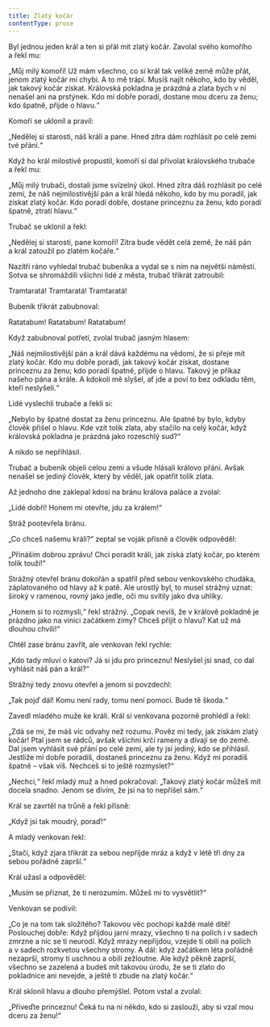 ```yaml
---
title: Zlatý kočár
contentType: prose
---
```


Byl jednou jeden král a ten si přál mít zlatý kočár. Zavolal svého komořího a řekl mu:

„Můj milý komoří! Už mám všechno, co si král tak veliké země může přát, jenom zlatý kočár mi chybí. A to mě trápí. Musíš najít někoho, kdo by věděl, jak takový kočár získat. Královská pokladna je prázdná a zlata bych v ní nenašel ani na prstýnek. Kdo mi dobře poradí, dostane mou dceru za ženu; kdo špatně, přijde o hlavu.“

Komoří se uklonil a pravil:

„Nedělej si starosti, náš králi a pane. Hned zítra dám rozhlásit po celé zemi tvé přání.“

Když ho král milostivě propustil, komoří si dal přivolat královského trubače a řekl mu:

„Můj milý trubači, dostali jsme svízelný úkol. Hned zítra dáš rozhlásit po celé zemi, že náš nejmilostivější pán a král hledá někoho, kdo by mu poradil, jak získat zlatý kočár. Kdo poradí dobře, dostane princeznu za ženu, kdo poradí špatně, ztratí hlavu.“

Trubač se uklonil a řekl:

„Nedělej si starosti, pane komoří! Zítra bude vědět celá země, že náš pán a král zatoužil po zlatém kočáře.“

Nazítří ráno vyhledal trubač bubeníka a vydal se s ním na největší náměstí. Sotva se shromáždili všichni lidé z města, trubač třikrát zatroubil:

Tramtaratá! Tramtaratá! Tramtaratá!

Bubeník třikrát zabubnoval:

Ratatabum! Ratatabum! Ratatabum!

Když zabubnoval potřetí, zvolal trubač jasným hlasem:

„Náš nejmilostivější pán a král dává každému na vědomí, že si přeje mít zlatý kočár. Kdo mu dobře poradí, jak takový kočár získat, dostane princeznu za ženu; kdo poradí špatně, přijde o hlavu. Takový je příkaz našeho pána a krále. A kdokoli mě slyšel, ať jde a poví to bez odkladu těm, kteří neslyšeli.“

Lidé vyslechli trubače a řekli si:

„Nebylo by špatné dostat za ženu princeznu. Ale špatné by bylo, kdyby člověk přišel o hlavu. Kde vzít tolik zlata, aby stačilo na celý kočár, když královská pokladna je prázdná jako rozeschlý sud?“

A nikdo se nepřihlásil.

Trubač a bubeník objeli celou zemi a všude hlásali královo přání. Avšak nenašel se jediný člověk, který by věděl, jak opatřit tolik zlata.

Až jednoho dne zaklepal kdosi na bránu králova paláce a zvolal:

„Lidé dobří! Honem mi otevřte, jdu za králem!“

Stráž pootevřela bránu.

„Co chceš našemu králi?“ zeptal se voják přísně a člověk odpověděl:

„Přináším dobrou zprávu! Chci poradit králi, jak získá zlatý kočár, po kterém tolik touží!“

Strážný otevřel bránu dokořán a spatřil před sebou venkovského chudáka, záplatovaného od hlavy až k patě. Ale urostlý byl, to musel strážný uznat: široký v ramenou, rovný jako jedle, oči mu svítily jako dva uhlíky.

„Honem si to rozmysli,“ řekl strážný. „Copak nevíš, že v králově pokladně je prázdno jako na vinici začátkem zimy? Chceš přijít o hlavu? Kat už má dlouhou chvíli!“

Chtěl zase bránu zavřít, ale venkovan řekl rychle:

„Kdo tady mluví o katovi? Já si jdu pro princeznu! Neslyšel jsi snad, co dal vyhlásit náš pán a král?“

Strážný tedy znovu otevřel a jenom si povzdechl:

„Tak pojď dál! Komu není rady, tomu není pomoci. Bude tě škoda.“

Zavedl mladého muže ke králi. Král si venkovana pozorně prohlédl a řekl:

„Zdá se mi, že máš víc odvahy než rozumu. Pověz mi tedy, jak získám zlatý kočár! Ptal jsem se rádců, avšak všichni krčí rameny a dívají se do země. Dal jsem vyhlásit své přání po celé zemi, ale ty jsi jediný, kdo se přihlásil. Jestliže mi dobře poradíš, dostaneš princeznu za ženu. Když mi poradíš špatně – však víš. Nechceš si to ještě rozmyslet?“

„Nechci,“ řekl mladý muž a hned pokračoval: „Takový zlatý kočár můžeš mít docela snadno. Jenom se divím, že jsi na to nepřišel sám.“

Král se zavrtěl na trůně a řekl přísně:

„Když jsi tak moudrý, poraď!“

A mladý venkovan řekl:

„Stačí, když zjara třikrát za sebou nepřijde mráz a když v létě tři dny za sebou pořádně zaprší.“

Král užasl a odpověděl:

„Musím se přiznat, že ti nerozumím. Můžeš mi to vysvětlit?“

Venkovan se podivil:

„Co je na tom tak složitého? Takovou věc pochopí každé malé dítě! Poslouchej dobře: Když přijdou jarní mrazy, všechno ti na polích i v sadech zmrzne a nic se ti neurodí. Když mrazy nepřijdou, vzejde ti obilí na polích a v sadech rozkvetou všechny stromy. A dál: když začátkem léta pořádně nezaprší, stromy ti uschnou a obilí zežloutne. Ale když pěkně zaprší, všechno se zazelená a budeš mít takovou úrodu, že se ti zlato do pokladnice ani nevejde, a ještě ti zbude na zlatý kočár.“

Král sklonil hlavu a dlouho přemýšlel. Potom vstal a zvolal:

„Přiveďte princeznu! Čeká tu na ni někdo, kdo si zaslouží, aby si vzal mou dceru za ženu!“
